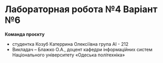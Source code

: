 # Лабораторная  робота  №4 Варіант №6

**Команда проєкту**

+ студентка Козуб Катеррина Олексіївна група АІ - 212
+ Викладач – Блажко О.А., доцент кафедри інформаційних систем Національного університету «Одеська політехніка»
